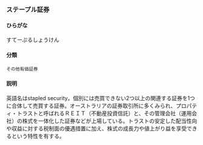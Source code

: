<div style="display:none;">

## [あ行](securities-terms?id=あ行)
## [か行](securities-terms?id=か行)
## [さ行](securities-terms?id=さ行)

</div>

### ステープル証券

#### ひらがな

すてーぷるしょうけん

#### 分類

`その他有価証券`

#### 説明

英語名はstapled security。個別には売買できない2つ以上の関連する証券を1つに合体して売買する証券。オーストラリアの証券取引所に多くみられ、プロパティ・トラストと呼ばれるＲＥＩＴ（不動産投資信託）と、その管理会社（運用会社）の株式を一体化した証券などが上場している。トラストの安定した配当性向や収益に対する税制面の優遇措置に加え、株式の成長力や値上がり益を享受できるという特性を有する。

<div style="display:none;">

## [た行](securities-terms?id=た行)
## [な行](securities-terms?id=な行)
## [は行](securities-terms?id=は行)
## [ま行](securities-terms?id=ま行)
## [や行](securities-terms?id=や行)
## [ら行](securities-terms?id=ら行)
## [わ行](securities-terms?id=わ行)
## [英数字・記号](securities-terms?id=英数字・記号)

</div>

